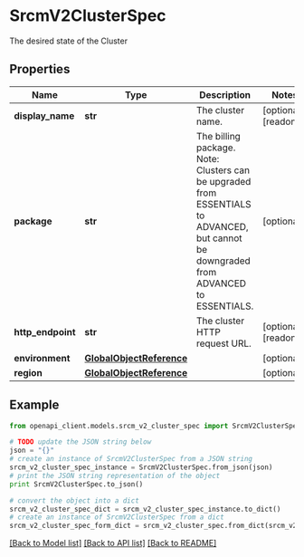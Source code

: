 # SrcmV2ClusterSpec

The desired state of the Cluster

## Properties
Name | Type | Description | Notes
------------ | ------------- | ------------- | -------------
**display_name** | **str** | The cluster name. | [optional] [readonly] 
**package** | **str** | The billing package.  Note: Clusters can be upgraded from ESSENTIALS to ADVANCED, but cannot be downgraded from ADVANCED to ESSENTIALS.  | [optional] 
**http_endpoint** | **str** | The cluster HTTP request URL. | [optional] [readonly] 
**environment** | [**GlobalObjectReference**](GlobalObjectReference.md) |  | [optional] 
**region** | [**GlobalObjectReference**](GlobalObjectReference.md) |  | [optional] 

## Example

```python
from openapi_client.models.srcm_v2_cluster_spec import SrcmV2ClusterSpec

# TODO update the JSON string below
json = "{}"
# create an instance of SrcmV2ClusterSpec from a JSON string
srcm_v2_cluster_spec_instance = SrcmV2ClusterSpec.from_json(json)
# print the JSON string representation of the object
print SrcmV2ClusterSpec.to_json()

# convert the object into a dict
srcm_v2_cluster_spec_dict = srcm_v2_cluster_spec_instance.to_dict()
# create an instance of SrcmV2ClusterSpec from a dict
srcm_v2_cluster_spec_form_dict = srcm_v2_cluster_spec.from_dict(srcm_v2_cluster_spec_dict)
```
[[Back to Model list]](../ccloud/README.md#documentation-for-models) [[Back to API list]](../ccloud/README.md#documentation-for-api-endpoints) [[Back to README]](../ccloud/README.md)


